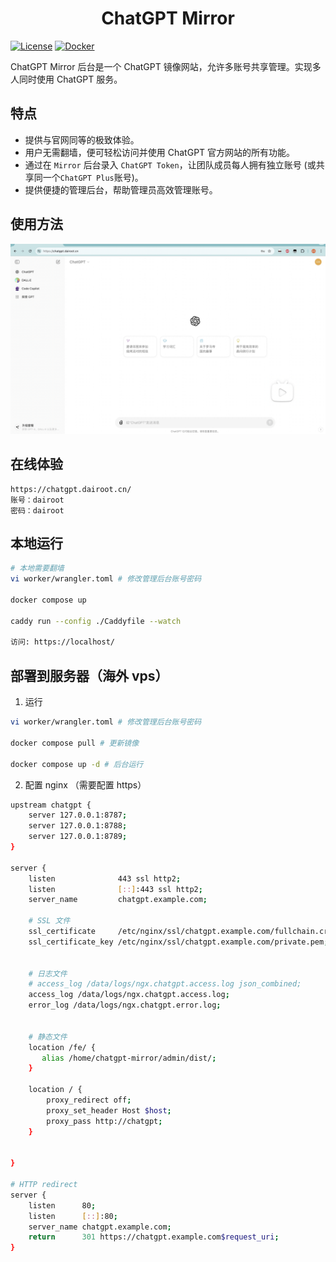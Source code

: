 <h1 align="center">ChatGPT Mirror</h1>

[![License](https://img.shields.io/github/license/dairoot/ChatGPT-Mirror)](https://github.com/dairoot/ChatGPT-Mirror/blob/main/LICENSE)
[![Docker](https://img.shields.io/docker/v/dairoot/chatgpt-mirror?label=ChatGPT-Mirror)](https://hub.docker.com/r/dairoot/chatgpt-mirror)

ChatGPT Mirror 后台是一个 ChatGPT 镜像网站，允许多账号共享管理。实现多人同时使用 ChatGPT 服务。

## 特点

- 提供与官网同等的极致体验。
- 用户无需翻墙，便可轻松访问并使用 ChatGPT 官方网站的所有功能。
- 通过在 `Mirror` 后台录入 `ChatGPT Token`，让团队成员每人拥有独立账号 (或共享同一个`ChatGPT Plus`账号)。
- 提供便捷的管理后台，帮助管理员高效管理账号。

## 使用方法

<!-- [![IMAGE ALT TEXT HERE](https://member.bilibili.com/ed6f9a02-54e5-41a4-bc3f-7ad7b9aeb282)](https://www.bilibili.com/video/BV1fD421M7xP/) -->

<a href="https://www.bilibili.com/video/BV1fD421M7xP/" target="_blank">
  <img src="./docs/cover.jpeg"  alt="使用方法">
</a>

## 在线体验

```
https://chatgpt.dairoot.cn/
账号：dairoot
密码：dairoot
```

## 本地运行

```bash
# 本地需要翻墙
vi worker/wrangler.toml # 修改管理后台账号密码

docker compose up

caddy run --config ./Caddyfile --watch

访问: https://localhost/
```

## 部署到服务器（海外 vps）

1. 运行

```bash
vi worker/wrangler.toml # 修改管理后台账号密码

docker compose pull # 更新镜像

docker compose up -d # 后台运行
```

2. 配置 nginx （需要配置 https）

```bash
upstream chatgpt {
    server 127.0.0.1:8787;
    server 127.0.0.1:8788;
    server 127.0.0.1:8789;
}

server {
    listen              443 ssl http2;
    listen              [::]:443 ssl http2;
    server_name         chatgpt.example.com;

    # SSL 文件
    ssl_certificate     /etc/nginx/ssl/chatgpt.example.com/fullchain.crt;
    ssl_certificate_key /etc/nginx/ssl/chatgpt.example.com/private.pem;


    # 日志文件
    # access_log /data/logs/ngx.chatgpt.access.log json_combined;
    access_log /data/logs/ngx.chatgpt.access.log;
    error_log /data/logs/ngx.chatgpt.error.log;


    # 静态文件
    location /fe/ {
       alias /home/chatgpt-mirror/admin/dist/;
    }

    location / {
        proxy_redirect off;
        proxy_set_header Host $host;
        proxy_pass http://chatgpt;
    }


}

# HTTP redirect
server {
    listen      80;
    listen      [::]:80;
    server_name chatgpt.example.com;
    return      301 https://chatgpt.example.com$request_uri;
}
```
